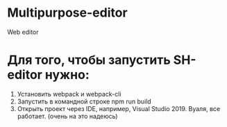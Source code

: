 # Multipurpose-editor
Web editor

# Для того, чтобы запустить SH-editor нужно:
1. Установить webpack и webpack-cli
2. Запустить в командной строке npm run build
3. Открыть проект через IDE, например, Visual Studio 2019.
Вуаля, все работает. (очень на это надеюсь)
